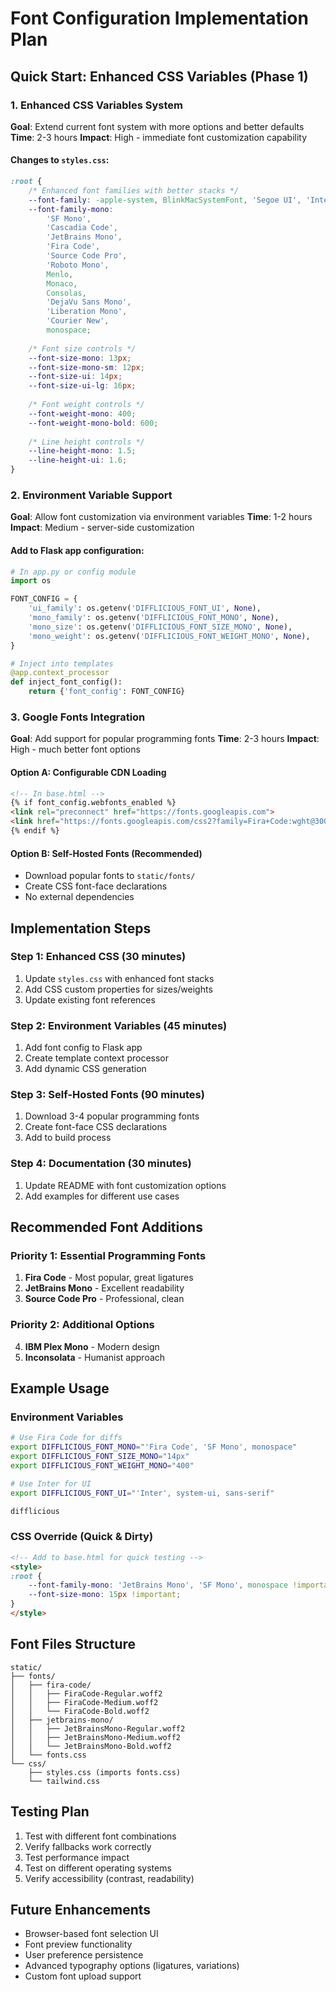 # Font Configuration Implementation Plan

## Quick Start: Enhanced CSS Variables (Phase 1)

### 1. Enhanced CSS Variables System
**Goal**: Extend current font system with more options and better defaults
**Time**: 2-3 hours
**Impact**: High - immediate font customization capability

#### Changes to `styles.css`:
```css
:root {
    /* Enhanced font families with better stacks */
    --font-family: -apple-system, BlinkMacSystemFont, 'Segoe UI', 'Inter', Roboto, sans-serif;
    --font-family-mono: 
        'SF Mono', 
        'Cascadia Code', 
        'JetBrains Mono',
        'Fira Code',
        'Source Code Pro',
        'Roboto Mono',
        Menlo, 
        Monaco, 
        Consolas, 
        'DejaVu Sans Mono',
        'Liberation Mono', 
        'Courier New', 
        monospace;
    
    /* Font size controls */
    --font-size-mono: 13px;
    --font-size-mono-sm: 12px;
    --font-size-ui: 14px;
    --font-size-ui-lg: 16px;
    
    /* Font weight controls */
    --font-weight-mono: 400;
    --font-weight-mono-bold: 600;
    
    /* Line height controls */
    --line-height-mono: 1.5;
    --line-height-ui: 1.6;
}
```

### 2. Environment Variable Support
**Goal**: Allow font customization via environment variables
**Time**: 1-2 hours
**Impact**: Medium - server-side customization

#### Add to Flask app configuration:
```python
# In app.py or config module
import os

FONT_CONFIG = {
    'ui_family': os.getenv('DIFFLICIOUS_FONT_UI', None),
    'mono_family': os.getenv('DIFFLICIOUS_FONT_MONO', None),
    'mono_size': os.getenv('DIFFLICIOUS_FONT_SIZE_MONO', None),
    'mono_weight': os.getenv('DIFFLICIOUS_FONT_WEIGHT_MONO', None),
}

# Inject into templates
@app.context_processor
def inject_font_config():
    return {'font_config': FONT_CONFIG}
```

### 3. Google Fonts Integration
**Goal**: Add support for popular programming fonts
**Time**: 2-3 hours
**Impact**: High - much better font options

#### Option A: Configurable CDN Loading
```html
<!-- In base.html -->
{% if font_config.webfonts_enabled %}
<link rel="preconnect" href="https://fonts.googleapis.com">
<link href="https://fonts.googleapis.com/css2?family=Fira+Code:wght@300;400;500;600&family=JetBrains+Mono:wght@400;500;600&display=swap" rel="stylesheet">
{% endif %}
```

#### Option B: Self-Hosted Fonts (Recommended)
- Download popular fonts to `static/fonts/`
- Create CSS font-face declarations
- No external dependencies

## Implementation Steps

### Step 1: Enhanced CSS (30 minutes)
1. Update `styles.css` with enhanced font stacks
2. Add CSS custom properties for sizes/weights
3. Update existing font references

### Step 2: Environment Variables (45 minutes)
1. Add font config to Flask app
2. Create template context processor
3. Add dynamic CSS generation

### Step 3: Self-Hosted Fonts (90 minutes)
1. Download 3-4 popular programming fonts
2. Create font-face CSS declarations
3. Add to build process

### Step 4: Documentation (30 minutes)
1. Update README with font customization options
2. Add examples for different use cases

## Recommended Font Additions

### Priority 1: Essential Programming Fonts
1. **Fira Code** - Most popular, great ligatures
2. **JetBrains Mono** - Excellent readability
3. **Source Code Pro** - Professional, clean

### Priority 2: Additional Options
4. **IBM Plex Mono** - Modern design
5. **Inconsolata** - Humanist approach

## Example Usage

### Environment Variables
```bash
# Use Fira Code for diffs
export DIFFLICIOUS_FONT_MONO="'Fira Code', 'SF Mono', monospace"
export DIFFLICIOUS_FONT_SIZE_MONO="14px"
export DIFFLICIOUS_FONT_WEIGHT_MONO="400"

# Use Inter for UI
export DIFFLICIOUS_FONT_UI="'Inter', system-ui, sans-serif"

difflicious
```

### CSS Override (Quick & Dirty)
```html
<!-- Add to base.html for quick testing -->
<style>
:root {
    --font-family-mono: 'JetBrains Mono', 'SF Mono', monospace !important;
    --font-size-mono: 15px !important;
}
</style>
```

## Font Files Structure
```
static/
├── fonts/
│   ├── fira-code/
│   │   ├── FiraCode-Regular.woff2
│   │   ├── FiraCode-Medium.woff2
│   │   └── FiraCode-Bold.woff2
│   ├── jetbrains-mono/
│   │   ├── JetBrainsMono-Regular.woff2
│   │   ├── JetBrainsMono-Medium.woff2
│   │   └── JetBrainsMono-Bold.woff2
│   └── fonts.css
└── css/
    ├── styles.css (imports fonts.css)
    └── tailwind.css
```

## Testing Plan
1. Test with different font combinations
2. Verify fallbacks work correctly
3. Test performance impact
4. Test on different operating systems
5. Verify accessibility (contrast, readability)

## Future Enhancements
- Browser-based font selection UI
- Font preview functionality
- User preference persistence
- Advanced typography options (ligatures, variations)
- Custom font upload support